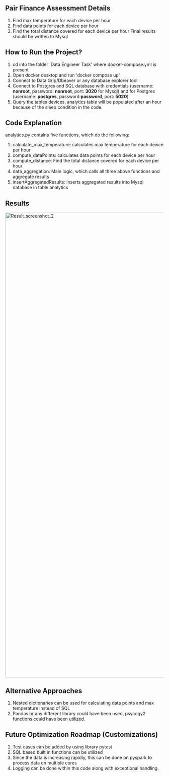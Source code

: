 ## Pair Finance Assessment Details
1. Find max temperature for each device per hour
2. Find data points for each device per hour
3. Find the total distance covered for each device per hour
Final results should be written to Mysql

## How to Run the Project?
1. cd into the folder 'Data Engineer Task' where docker-compose.yml is present
2. Open docker desktop and run 'docker compose up'
3. Connect to Data Grip/Dbeaver or any database explorer tool
4. Connect to Postgres and SQL database with credentials (username: **nonroot**, password: **nonroot**, port: **3020** for Mysql) and for Postgres (username: **postgres**, password:**password**, port: **5020**)
5. Query the tables devices, analytics table will be populated after an hour because of the sleep condition in the code.

## Code Explanation
analytics.py contains five functions, which do the following:
1. calculate_max_temperature: calculates max temperature for each device per hour
2. compute_dataPoints: calculates data points for each device per hour
3. compute_distance: Find the total distance covered for each device per hour
4. data_aggregation: Main logic, which calls all three above functions and aggregate results
5. insertAggregatedResults: inserts aggregated results into Mysql database in table analytics

## Results
<img width="1479" alt="Result_screenshot_2" src="https://github.com/FizzaAbid/PairFinance/assets/31180223/4e353eef-e99e-4531-97bf-6bf32d44194f">



## Alternative Approaches
1. Nested dictionaries can be used for calculating data points and max temperature instead of SQL
2. Pandas or any different library could have been used, psycogy2 functions could have been utilized.

## Future Optimization Roadmap (Customizations)
1. Test cases can be added by using library pytest
2. SQL based built in functions can be utilized
3. Since the data is increasing rapidly, this can be done on pyspark to process data on multiple cores
4. Logging can be done within this code along with exceptional handling.
